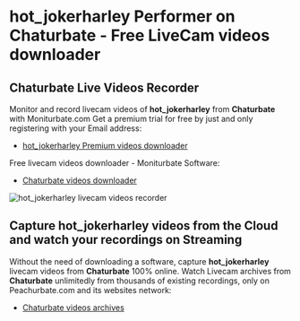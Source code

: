 # hot_jokerharley Performer on Chaturbate - Free LiveCam videos downloader

## Chaturbate Live Videos Recorder

Monitor and record livecam videos of **hot_jokerharley** from **Chaturbate** with Moniturbate.com
Get a premium trial for free by just and only registering with your Email address:
* [hot_jokerharley Premium videos downloader](https://moniturbate.com/request-demo-licence-key.html)

Free livecam videos downloader - Moniturbate Software:
* [Chaturbate videos downloader](https://moniturbate.com/moniturbate-download-software.html)

![hot_jokerharley livecam videos recorder](https://peachurnet.com/templates/moniturbate-software.png)


## Capture hot_jokerharley videos from the Cloud and watch your recordings on Streaming

Without the need of downloading a software, capture **hot_jokerharley** livecam videos from **Chaturbate** 100% online.
Watch Livecam archives from **Chaturbate** unlimitedly from thousands of existing recordings, only on Peachurbate.com and its websites network:
* [Chaturbate videos archives](https://peachurnet.com/)